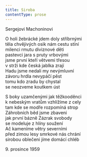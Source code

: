 ```yaml
---
title: Siroba
contentType: prose
---
```


<section>

Sergejovi Machoninovi

O holi žebrácké jdem doly stříbrnými  
těla chvějivých osik nám cestu stíní  
milenci rmutu diviznové děti  
pastevci jara s pruty vrbovými  
jsme první kteří větvemi třesou  
v strži kde česká jablka zrají  
Hadu jsme nedali my nevýmluvní  
závoru hrdla nevypáčí pěst  
tomu kdo zradu by chystal  
se neozveme koutkem úst

S boky uzamčenými jak těžkooděnci  
k nebeským vratům vzhlížíme z cely  
tam kde se modře rozpomíná strop  
Záhrobních běd jsme zbaveni  
jak první bázně Zázrak svobody  
se modeluje z hlíny soužení  
Ač kameníme větry severními  
před zimou lesy smrkové nás chrání  
sirobou oblečeni jíme domácí chléb

9\. prosince 1959

</section>
